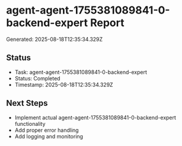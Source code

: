 # agent-agent-1755381089841-0-backend-expert Report

Generated: 2025-08-18T12:35:34.329Z

## Status
- Task: agent-agent-1755381089841-0-backend-expert
- Status: Completed
- Timestamp: 2025-08-18T12:35:34.329Z

## Next Steps
- Implement actual agent-agent-1755381089841-0-backend-expert functionality
- Add proper error handling
- Add logging and monitoring

